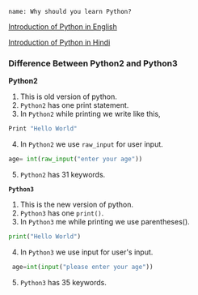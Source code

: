 ```ngMeta
name: Why should you learn Python?
```


[Introduction of Python in English](https://www.youtube.com/watch?v=UlpurGz1-TU&t=9s)

[Introduction of Python in Hindi](https://www.youtube.com/watch?v=iWNpVTYSt74)



### Difference Between Python2 and Python3

**Python2**

1. This is old version of python.
2. `Python2` has one print statement.
3. In `Python2` while printing we write like this,
```python
Print "Hello World"
 ```
4. In `Python2` we use `raw_input` for user input.
```python 
age= int(raw_input("enter your age"))
 ```
5. `Python2` has 31 keywords.



**`Python3`**


1. This is the new version of python.
2. `Python3` has one `print()`.
3. In `Python3` me while  printing  we use parentheses().
```python
print("Hello World")
 ```
4. In `Python3` we use input for user's input.
```python
 age=int(input("please enter your age"))
  ```
5. `Python3` has 35 keywords.

